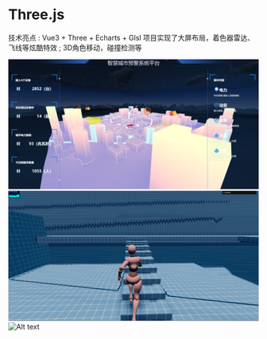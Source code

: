 # Three.js
技术亮点 : Vue3 + Three + Echarts + Glsl
项目实现了大屏布局，着色器雷达、飞线等炫酷特效 ; 3D角色移动，碰撞检测等

![Alt text](<mdImg/屏幕截图 2024-01-13 162147.png>)
![Alt text](<mdImg/屏幕截图 2024-01-13 163034.png>)
![Alt text](<mdImg/屏幕截图 2024-01-13 162854.png>)